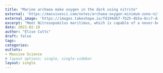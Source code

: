 ```yaml
---
title: "Marine archaea make oxygen in the dark using nitrite"
external: 'https://massivesci.com/notes/archaea-oxygen-minimum-zone-nitrogen-ocean-anoxia/'
external_image: 'https://images.takeshape.io/fd194db7-7b25-4b5a-8cc7-da7f31fab475/dev/f9ab0171-653b-456e-a5a0-03b4770edcab/kyrylo-kholopkin-Q4tG3MfYI-0-unsplash.jpg?auto=compress%2Cformat&crop=faces&fit=crop&fm=jpg&h=800&q=70&w=1200'
excerpt: "Meet Nitrosopumilus maritimus, which is capable of a never-before-seen oxygen synthesis method"
date: 2021-02-18
author: "Elise Cutts"
draft: false
tags:
categories:
outlets:
- Massive Science
# layout options: single, single-sidebar
layout: single
---
```


